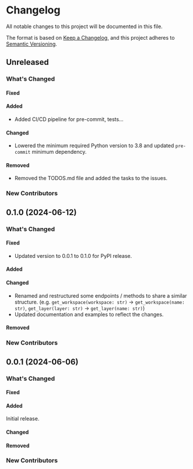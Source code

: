 # Changelog

All notable changes to this project will be documented in this file.

The format is based on [Keep a Changelog](https://keepachangelog.com/en/1.1.0/),
and this project adheres to [Semantic Versioning](https://semver.org/spec/v2.0.0.html).

## Unreleased

### What's Changed

#### Fixed

#### Added

- Added CI/CD pipeline for pre-commit, tests...

#### Changed

- Lowered the minimum required Python version to 3.8 and updated `pre-commit` minimum dependency.

#### Removed

- Removed the TODOS.md file and added the tasks to the issues.

### New Contributors

## 0.1.0 (2024-06-12)

### What's Changed

#### Fixed

- Updated version to 0.0.1 to 0.1.0 for PyPI release.

#### Added

#### Changed

- Renamed and restructured some endpoints / methods to share a similar structure.
(e.g. `get_workspace(workspace: str)` -> `get_workspace(name: str)`, `get_layer(layer: str)` -> `get_layer(name: str)`)
- Updated documentation and examples to reflect the changes.

#### Removed

### New Contributors

## 0.0.1 (2024-06-06)

### What's Changed

#### Fixed

#### Added

Initial release.

#### Changed

#### Removed

### New Contributors

